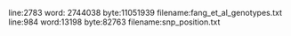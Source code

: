 line:2783  word: 2744038 byte:11051939 filename:fang_et_al_genotypes.txt
line:984 word:13198 byte:82763 filename:snp_position.txt
